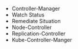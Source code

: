 - Controller-Manager
- Watch Status
- Remediate Situation
- Node-Controller
- Replication-Controller
- Kube-Controller-Manger
